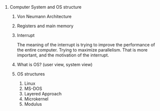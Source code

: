 1. Computer System and OS structure
    1. Von Neumann Architecture


    2. Registers and main memory


    3. Interrupt

        The meaning of the interrupt is trying to improve the performance of the entire computer. Trying to maximize parallelism. That is more important, and the motivation of the interrupt. 

    4. What is OS? (user view, system view)
    5. OS structures
        1. Linux
        2. MS-DOS
        3. Layered Approach
        4. Microkernel
        5. Modulus